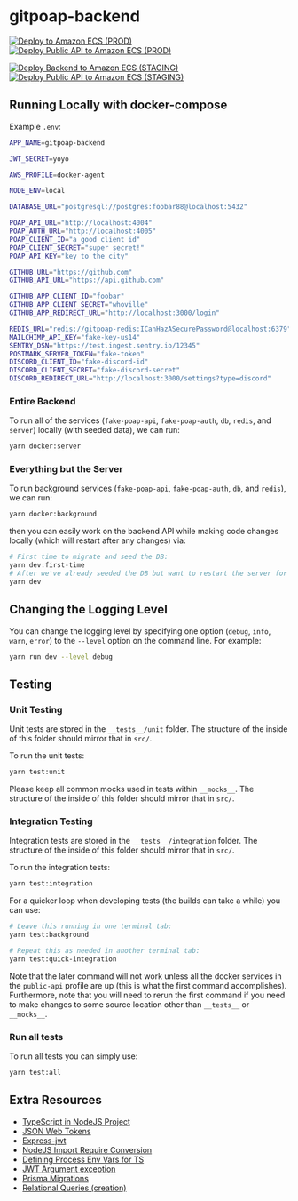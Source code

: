 # gitpoap-backend

[![Deploy to Amazon ECS (PROD)](https://github.com/gitpoap/gitpoap-backend/actions/workflows/deploy-gitpoap-backend-server.yml/badge.svg)](https://github.com/gitpoap/gitpoap-backend/actions/workflows/deploy-gitpoap-backend-server.yml)
[![Deploy Public API to Amazon ECS (PROD)](https://github.com/gitpoap/gitpoap-backend/actions/workflows/deploy-gitpoap-public-api-server.yml/badge.svg)](https://github.com/gitpoap/gitpoap-backend/actions/workflows/deploy-gitpoap-public-api-server.yml)

[![Deploy Backend to Amazon ECS (STAGING)](https://github.com/gitpoap/gitpoap-backend/actions/workflows/deploy-gitpoap-backend-staging-server.yml/badge.svg)](https://github.com/gitpoap/gitpoap-backend/actions/workflows/deploy-gitpoap-backend-staging-server.yml)
[![Deploy Public API to Amazon ECS (STAGING)](https://github.com/gitpoap/gitpoap-backend/actions/workflows/deploy-gitpoap-public-api-staging-server.yml/badge.svg)](https://github.com/gitpoap/gitpoap-backend/actions/workflows/deploy-gitpoap-public-api-staging-server.yml)

## Running Locally with docker-compose

Example `.env`:

```sh
APP_NAME=gitpoap-backend

JWT_SECRET=yoyo

AWS_PROFILE=docker-agent

NODE_ENV=local

DATABASE_URL="postgresql://postgres:foobar88@localhost:5432"

POAP_API_URL="http://localhost:4004"
POAP_AUTH_URL="http://localhost:4005"
POAP_CLIENT_ID="a good client id"
POAP_CLIENT_SECRET="super secret!"
POAP_API_KEY="key to the city"

GITHUB_URL="https://github.com"
GITHUB_API_URL="https://api.github.com"

GITHUB_APP_CLIENT_ID="foobar"
GITHUB_APP_CLIENT_SECRET="whoville"
GITHUB_APP_REDIRECT_URL="http://localhost:3000/login"

REDIS_URL="redis://gitpoap-redis:ICanHazASecurePassword@localhost:6379"
MAILCHIMP_API_KEY="fake-key-us14"
SENTRY_DSN="https://test.ingest.sentry.io/12345"
POSTMARK_SERVER_TOKEN="fake-token"
DISCORD_CLIENT_ID="fake-discord-id"
DISCORD_CLIENT_SECRET="fake-discord-secret"
DISCORD_REDIRECT_URL="http://localhost:3000/settings?type=discord"
```

### Entire Backend

To run all of the services (`fake-poap-api`, `fake-poap-auth`, `db`, `redis`, and `server`) locally
(with seeded data), we can run:

```sh
yarn docker:server
```

### Everything but the Server

To run background services (`fake-poap-api`, `fake-poap-auth`, `db`, and `redis`), we can run:

```sh
yarn docker:background
```

then you can easily work on the backend API while making code changes locally (which will restart after any changes) via:

```sh
# First time to migrate and seed the DB:
yarn dev:first-time
# After we've already seeded the DB but want to restart the server for some reason:
yarn dev
```

## Changing the Logging Level

You can change the logging level by specifying one option (`debug`, `info`, `warn`, `error`) to the `--level` option
on the command line. For example:

```sh
yarn run dev --level debug
```

## Testing

### Unit Testing

Unit tests are stored in the `__tests__/unit` folder. The structure of the inside of this folder should mirror that in `src/`.

To run the unit tests:

```sh
yarn test:unit
```

Please keep all common mocks used in tests within `__mocks__`. The structure of the inside of this folder should mirror that in `src/`.

### Integration Testing

Integration tests are stored in the `__tests__/integration` folder. The structure of the inside of this folder should mirror that in `src/`.

To run the integration tests:

```sh
yarn test:integration
```

For a quicker loop when developing tests (the builds can take a while) you can use:

```sh
# Leave this running in one terminal tab:
yarn test:background

# Repeat this as needed in another terminal tab:
yarn test:quick-integration
```

Note that the later command will not work unless all the docker services in the `public-api` profile are up (this is what the first command accomplishes).
Furthermore, note that you will need to rerun the first command if you need to make changes to some source location other than `__tests__` or `__mocks__`.

### Run all tests

To run all tests you can simply use:
```sh
yarn test:all
```

## Extra Resources

* [TypeScript in NodeJS Project](https://www.pullrequest.com/blog/intro-to-using-typescript-in-a-nodejs-express-project/)
* [JSON Web Tokens](https://github.com/auth0/node-jsonwebtoken/)
* [Express-jwt](https://github.com/auth0/express-jwt)
* [NodeJS Import Require Conversion](https://stackoverflow.com/questions/42406913/nodejs-import-require-conversion)
* [Defining Process Env Vars for TS](https://javascript.plainenglish.io/how-to-get-typescript-type-completion-by-defining-process-env-types-6a5869174f57)
* [JWT Argument exception](https://stackoverflow.com/questions/66328425/jwt-argument-of-type-string-undefined-is-not-assignable-to-parameter-of-typ)
* [Prisma Migrations](https://www.prisma.io/docs/concepts/components/prisma-migrate)
* [Relational Queries (creation)](https://www.prisma.io/docs/concepts/components/prisma-client/relation-queries#create-a-related-record)

